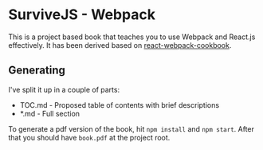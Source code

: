# SurviveJS - Webpack

This is a project based book that teaches you to use Webpack and React.js effectively. It has been derived based on [react-webpack-cookbook](https://github.com/christianalfoni/react-webpack-cookbook).

## Generating

I've split it up in a couple of parts:

* TOC.md - Proposed table of contents with brief descriptions
* <section>*.md - Full section

To generate a pdf version of the book, hit `npm install` and `npm start`. After that you should have `book.pdf` at the project root.
